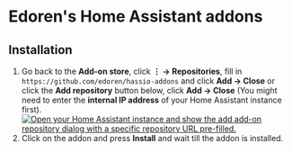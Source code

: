 # Edoren's Home Assistant addons

## Installation
1. Go back to the **Add-on store**, click **⋮ → Repositories**, fill in</br>  `https://github.com/edoren/hassio-addons` and click **Add → Close** or click the **Add repository** button below, click **Add → Close** (You might need to enter the **internal IP address** of your Home Assistant instance first).  
[![Open your Home Assistant instance and show the add add-on repository dialog with a specific repository URL pre-filled.](https://my.home-assistant.io/badges/supervisor_add_addon_repository.svg)](https://my.home-assistant.io/redirect/supervisor_add_addon_repository/?repository_url=https%3A%2F%2Fgithub.com%2Fedoren%2Fhassio-addons)
2. Click on the addon and press **Install** and wait till the addon is installed.
